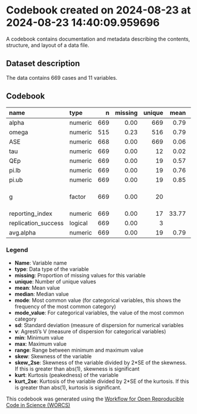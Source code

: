 Codebook created on 2024-08-23 at 2024-08-23 14:40:09.959696
================

A codebook contains documentation and metadata describing the contents,
structure, and layout of a data file.

## Dataset description

The data contains 669 cases and 11 variables.

## Codebook

| name                | type    |   n | missing | unique |  mean | median |   mode | mode_value                 |    sd |    v |   min |   max | range |  skew | skew_2se |  kurt | kurt_2se |
|:--------------------|:--------|----:|--------:|-------:|------:|-------:|-------:|:---------------------------|------:|-----:|------:|------:|------:|------:|---------:|------:|---------:|
| alpha               | numeric | 669 |    0.00 |    669 |  0.79 |   0.84 |   0.84 |                            |  0.16 |      |  0.00 |  0.97 |  0.97 | -2.25 |   -11.93 |  6.11 |    16.19 |
| omega               | numeric | 515 |    0.23 |    516 |  0.79 |   0.84 |   0.84 |                            |  0.16 |      |  0.00 |  0.97 |  0.97 | -2.36 |   -10.95 |  6.74 |    15.69 |
| ASE                 | numeric | 668 |    0.00 |    669 |  0.06 |   0.05 |   0.05 |                            |  0.04 |      |  0.01 |  0.54 |  0.53 |  3.24 |    17.15 | 23.63 |    62.56 |
| tau                 | numeric | 669 |    0.00 |     12 |  0.02 |   0.00 |   0.00 |                            |  0.03 |      |  0.00 |  0.11 |  0.11 |  1.59 |     8.42 |  2.14 |     5.68 |
| QEp                 | numeric | 669 |    0.00 |     19 |  0.57 |   0.81 |   0.81 |                            |  0.42 |      |  0.00 |  1.00 |  1.00 | -0.38 |    -2.02 | -1.60 |    -4.25 |
| pi.lb               | numeric | 669 |    0.00 |     19 |  0.76 |   0.84 |   0.84 |                            |  0.19 |      | -0.01 |  0.94 |  0.96 | -2.39 |   -12.65 |  6.38 |    16.90 |
| pi.ub               | numeric | 669 |    0.00 |     19 |  0.85 |   0.87 |   0.87 |                            |  0.10 |      |  0.43 |  0.96 |  0.53 | -2.52 |   -13.36 |  7.99 |    21.17 |
| g                   | factor  | 669 |    0.00 |     20 |       |        |  74.00 | Anderson et al. (2012), NA |       | 0.92 |       |       |       |       |          |       |          |
| reporting_index     | numeric | 669 |    0.00 |     17 | 33.77 |  31.00 |  31.00 |                            | 15.53 |      | 10.00 | 76.00 | 66.00 |  0.42 |     2.22 | -0.15 |    -0.41 |
| replication_success | logical | 669 |    0.00 |      3 |       |        | 489.00 | FALSE                      |       | 0.39 |       |       |       |       |          |       |          |
| avg.alpha           | numeric | 669 |    0.00 |     19 |  0.79 |   0.83 |   0.83 |                            |  0.14 |      |  0.20 |  0.95 |  0.75 | -2.37 |   -12.56 |  6.79 |    17.99 |

### Legend

- **Name**: Variable name
- **type**: Data type of the variable
- **missing**: Proportion of missing values for this variable
- **unique**: Number of unique values
- **mean**: Mean value
- **median**: Median value
- **mode**: Most common value (for categorical variables, this shows the
  frequency of the most common category)
- **mode_value**: For categorical variables, the value of the most
  common category
- **sd**: Standard deviation (measure of dispersion for numerical
  variables
- **v**: Agresti’s V (measure of dispersion for categorical variables)
- **min**: Minimum value
- **max**: Maximum value
- **range**: Range between minimum and maximum value
- **skew**: Skewness of the variable
- **skew_2se**: Skewness of the variable divided by 2\*SE of the
  skewness. If this is greater than abs(1), skewness is significant
- **kurt**: Kurtosis (peakedness) of the variable
- **kurt_2se**: Kurtosis of the variable divided by 2\*SE of the
  kurtosis. If this is greater than abs(1), kurtosis is significant.

This codebook was generated using the [Workflow for Open Reproducible
Code in Science (WORCS)](https://osf.io/zcvbs/)
